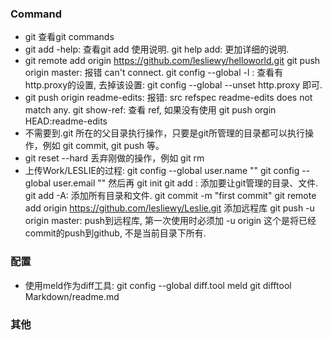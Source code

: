 ### Command
* git 查看git commands
* git add -help: 查看git add 使用说明.
  git help add:  更加详细的说明.
* git remote add origin https://github.com/lesliewy/helloworld.git 
  git push origin master: 报错 can't connect.
  git config --global -l  : 查看有 http.proxy的设置, 去掉该设置:  git config --global --unset http.proxy 即可.
* git push origin readme-edits: 报错:  src refspec readme-edits does not match any.
  git show-ref:  查看 ref, 如果没有使用  git push orgin HEAD:readme-edits
* 不需要到.git 所在的父目录执行操作，只要是git所管理的目录都可以执行操作，例如 git commit, git push 等。
* git reset --hard 丢弃刚做的操作，例如 git rm
* 上传Work/LESLIE的过程:
    git config --global user.name ""
    git config --global user.email ""
    然后再
     git init
     git add <directory or file>: 添加要让git管理的目录、文件.
     git add -A: 添加所有目录和文件.
     git commit -m "first commit"
     git remote add origin https://github.com/lesliewy/Leslie.git  添加远程库
     git push -u origin master: push到远程库, 第一次使用时必须加 -u origin 这个是将已经commit的push到github, 不是当前目录下所有.

### 配置
* 使用meld作为diff工具:
  git config --global diff.tool meld
  git difftool Markdown/readme.md

### 其他

